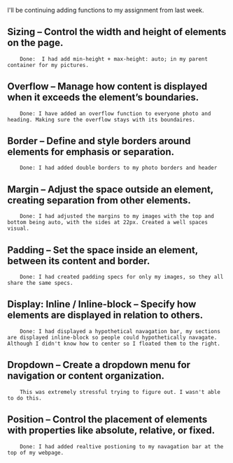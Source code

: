 


I'll be continuing adding functions to my assignment from last week. 


## Sizing – Control the width and height of elements on the page. 

        Done:  I had add min-height + max-height: auto; in my parent container for my pictures. 

## Overflow – Manage how content is displayed when it exceeds the element’s boundaries.

        Done: I have added an overflow function to everyone photo and heading. Making sure the overflow stays with its boundaires. 

## Border – Define and style borders around elements for emphasis or separation.
        
        Done: I had added double borders to my photo borders and header 

## Margin – Adjust the space outside an element, creating separation from other elements.
        
        Done: I had adjusted the margins to my images with the top and bottom being auto, with the sides at 22px. Created a well spaces visual. 

## Padding – Set the space inside an element, between its content and border.
        Done: I had created padding specs for only my images, so they all share the same specs. 

## Display: Inline / Inline-block – Specify how elements are displayed in relation to others.

        Done: I had displayed a hypothetical navagation bar, my sections are displayed inline-block so people could hypothetically navagate. Although I didn't know how to center so I floated them to the right. 

## Dropdown – Create a dropdown menu for navigation or content organization.
        This was extremely stressful trying to figure out. I wasn't able to do this. 

## Position – Control the placement of elements with properties like absolute, relative, or fixed.
        Done: I had added realtive postioning to my navagation bar at the top of my webpage. 
